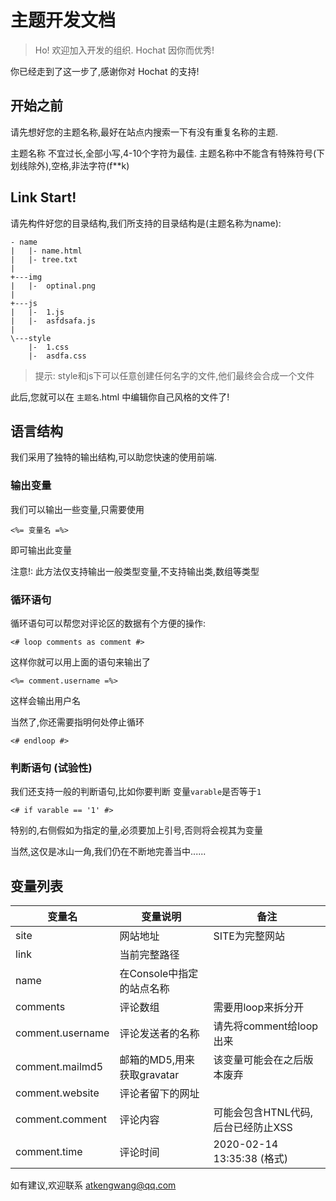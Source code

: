 # 主题开发文档

> Ho! 欢迎加入开发的组织. Hochat 因你而优秀!

你已经走到了这一步了,感谢你对 Hochat 的支持!

## 开始之前

请先想好您的主题名称,最好在站点内搜索一下有没有重复名称的主题.

主题名称 不宜过长,全部小写,4-10个字符为最佳. 主题名称中不能含有特殊符号(下划线除外),空格,非法字符(f**k)

## Link Start!

请先构件好您的目录结构,我们所支持的目录结构是(主题名称为name):

```
- name
|   |- name.html
|   |- tree.txt
|   
+---img
|   |-  optinal.png
|       
+---js
|   |-  1.js
|   |-  asfdsafa.js
|       
\---style
    |-  1.css
    |-  asdfa.css
```



> 提示: style和js下可以任意创建任何名字的文件,他们最终会合成一个文件



此后,您就可以在 `主题名`.html 中编辑你自己风格的文件了!

## 语言结构

我们采用了独特的输出结构,可以助您快速的使用前端.

### 输出变量

我们可以输出一些变量,只需要使用

```
<%= 变量名 =%>
```

即可输出此变量

注意!: 此方法仅支持输出一般类型变量,不支持输出类,数组等类型

### 循环语句

循环语句可以帮您对评论区的数据有个方便的操作:

```
<# loop comments as comment #>
```

这样你就可以用上面的语句来输出了

```
<%= comment.username =%>
```

这样会输出用户名

当然了,你还需要指明何处停止循环

```
<# endloop #>
```

### 判断语句 (试验性)

我们还支持一般的判断语句,比如你要判断 变量`varable`是否等于`1`

```
<# if varable == '1' #>
```

特别的,右侧假如为指定的量,必须要加上引号,否则将会视其为变量

当然,这仅是冰山一角,我们仍在不断地完善当中......

## 变量列表

| 变量名           | 变量说明                   | 备注                               |
| ---------------- | -------------------------- | ---------------------------------- |
| site             | 网站地址                   | SITE为完整网站                     |
| link             | 当前完整路径               |                                    |
| name             | 在Console中指定的站点名称  |                                    |
| comments         | 评论数组                   | 需要用loop来拆分开                 |
| comment.username | 评论发送者的名称           | 请先将comment给loop出来            |
| comment.mailmd5  | 邮箱的MD5,用来获取gravatar | 该变量可能会在之后版本废弃         |
| comment.website  | 评论者留下的网址           |                                    |
| comment.comment  | 评论内容                   | 可能会包含HTNL代码,后台已经防止XSS |
| comment.time     | 评论时间                   | 2020-02-14 13:35:38 (格式)         |

如有建议,欢迎联系 [atkengwang@qq.com](mailto:atkengwang@qq.com)